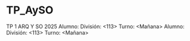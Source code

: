 # TP_AySO
TP 1 ARQ Y SO 2025
Alumno: <Agustin Insaurralde>
División: <113>
Turno: <Mañana>
Alumno: <Agustin Insaurralde>
División: <113>
Turno: <Mañana>
